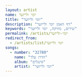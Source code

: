 ```yaml
---
layout: artist
name: יומי ולייזער
title: "יומי ולייזער"
description: "דף האמן יומי ולייזער"
keywords: "שירים, מוזיקה, יומי ולייזער"
permalink: /artists/יומי-ולייזער
redirect_from:
  - /artists/list/יומי ולייזער
songs:
  - number: "32780"
    name: "הדרן עלך"
    album: "סינגלים"
    artist: "יומי ולייזער"
---
```

